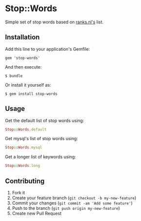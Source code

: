 # Stop::Words

Simple set of stop words based on [ranks.nl's](http://www.ranks.nl/stopwords) list.

## Installation

Add this line to your application's Gemfile:

    gem 'stop-words'

And then execute:

    $ bundle

Or install it yourself as:

    $ gem install stop-words

## Usage

Get the default list of stop words using:

```ruby
Stop::Words.default
```

Get mysql's list of stop words using:

```ruby
Stop::Words.mysql
```

Get a longer list of keywords using:

```ruby
Stop::Words.long
```


## Contributing

1. Fork it
2. Create your feature branch (`git checkout -b my-new-feature`)
3. Commit your changes (`git commit -am 'Add some feature'`)
4. Push to the branch (`git push origin my-new-feature`)
5. Create new Pull Request

